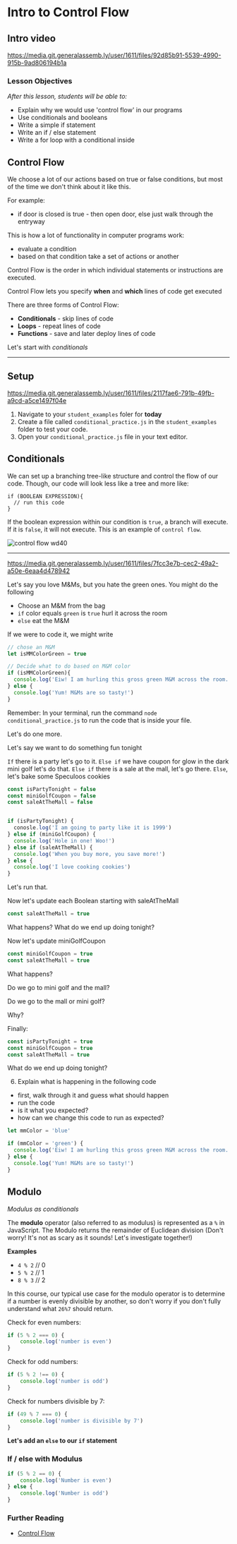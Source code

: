 # Intro to Control Flow

## Intro video

https://media.git.generalassemb.ly/user/1611/files/92d85b91-5539-4990-915b-9ad806194b1a

### Lesson Objectives
_After this lesson, students will be able to:_

- Explain why we would use 'control flow' in our programs
- Use conditionals and booleans
- Write a simple if statement
- Write an if / else statement
- Write a for loop with a conditional inside


## Control Flow

We choose a lot of our actions based on true or false conditions, but most of the time we don't think about it like this.

For example:
 - if door is closed is true - then open door, else just walk through the entryway


 This is how a lot of functionality in computer programs work:
  - evaluate a condition
  - based on that condition take a set of actions or another





Control Flow is the order in which individual statements or instructions are executed.

Control Flow lets you specify **when** and **which** lines of code get executed

There are three forms of Control Flow:

- **Conditionals** - skip lines of code
- **Loops** - repeat lines of code
- **Functions** - save and later deploy lines of code

Let's start with *conditionals*

<hr>

## Setup

https://media.git.generalassemb.ly/user/1611/files/2117fae6-791b-49fb-a9cd-a5ce1497f04e

1. Navigate to your `student_examples` foler for **today**
2. Create a file called `conditional_practice.js` in the `student_examples` folder to test your code.
3. Open your `conditional_practice.js` file in your text editor.

## Conditionals

We can set up a branching tree-like structure and control the flow of our code. Though, our code will look less like a tree and more like:
```
if (BOOLEAN EXPRESSION){
  // run this code
}
```
If the boolean expression within our condition is `true`, a branch will execute. If it is `false`, it will not execute. This is an example of `control flow`.

![control flow wd40](https://i.imgur.com/v4W1xwD.png)

<hr>

https://media.git.generalassemb.ly/user/1611/files/7fcc3e7b-cec2-49a2-a50e-6eaa4d478942

Let's say you love M&Ms, but you hate the green ones. You might do the following

- Choose an M&M from the bag
- `if` color equals `green` is `true` hurl it across the room
- `else` eat the M&M

If we were to code it, we might write

```js
// chose an M&M
let isMMColorGreen = true

// Decide what to do based on M&M color
if (isMMColorGreen){
  console.log('Eiw! I am hurling this gross green M&M across the room.')
} else {
  console.log('Yum! M&Ms are so tasty!')
}

```

Remember: In your terminal, run the command `node conditional_practice.js` to run the code that is inside your file.

Let's do one more.

Let's say we want to do something fun tonight

`If` there is a party let's go to it.
`Else if` we have coupon for glow in the dark mini golf let's do that.
`Else if` there is a sale at the mall, let's go there.
`Else`, let's bake some Speculoos cookies


```js
const isPartyTonight = false
const miniGolfCoupon = false
const saleAtTheMall = false


if (isPartyTonight) {
  conosle.log('I am going to party like it is 1999')
} else if (miniGolfCoupon) {
  console.log('Hole in one! Woo!')
} else if (saleAtTheMall) {
  console.log('When you buy more, you save more!')
} else {
  console.log('I love cooking cookies')
}

```

Let's run that.

Now let's update each Boolean starting with saleAtTheMall

```js
const saleAtTheMall = true
```

What happens? What do we end up doing tonight?

Now let's update miniGolfCoupon

```js
const miniGolfCoupon = true
const saleAtTheMall = true
```

What happens?

Do we go to mini golf and the mall?

Do we go to the mall or mini golf?

Why?

Finally:

```js
const isPartyTonight = true
const miniGolfCoupon = true
const saleAtTheMall = true
```
What do we end up doing tonight?



6) Explain what is happening in the following code
  - first, walk through it and guess what should happen
  - run the code
  - is it what you expected?
  - how can we change this code to run as expected?

```js
let mmColor = 'blue'

if (mmColor = 'green') {
  console.log('Eiw! I am hurling this gross green M&M across the room.')
} else {
  console.log('Yum! M&Ms are so tasty!')
}

```





## Modulo
_Modulus as conditionals_

The **modulo** operator (also referred to as modulus) is represented as a `%` in JavaScript. The Modulo returns the remainder of Euclidean division (Don't worry! It's not as scary as it sounds! Let's investigate together!)

**Examples**
 - `4 % 2` // 0
 - `5 % 2` // 1
 - `8 % 3` // 2

 In this course, our typical use case for the modulo operator is to determine if a number is evenly divisible by another, so don't worry if you don't fully understand what `26%7` should return.

Check for even numbers:

```js
if (5 % 2 === 0) {
    console.log('number is even')
}
```

Check for odd numbers:

```js
if (5 % 2 !== 0) {
    console.log('number is odd')
}
```

Check for numbers divisible by 7:

```js
if (49 % 7 === 0) {
    console.log('number is divisible by 7')
}
```

**Let's add an `else` to our `if` statement**

### If / else with Modulus

```js
if (5 % 2 == 0) {
    console.log('Number is even')
} else {
    console.log('Number is odd')
}
```

### Further Reading

- [Control Flow](https://developer.mozilla.org/en-US/docs/Web/JavaScript/Guide/Control_flow_and_error_handling)
